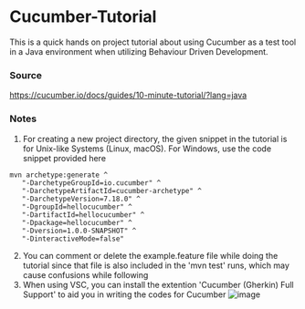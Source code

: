 # Cucumber-Tutorial
This is a quick hands on project tutorial about using Cucumber as a test tool in a Java environment when utilizing Behaviour Driven Development.

### Source
https://cucumber.io/docs/guides/10-minute-tutorial/?lang=java

### Notes
1. For creating a new project directory, the given snippet in the tutorial is for Unix-like Systems (Linux, macOS). For Windows, use the code snippet provided here
```
mvn archetype:generate ^
   "-DarchetypeGroupId=io.cucumber" ^
   "-DarchetypeArtifactId=cucumber-archetype" ^
   "-DarchetypeVersion=7.18.0" ^
   "-DgroupId=hellocucumber" ^
   "-DartifactId=hellocucumber" ^
   "-Dpackage=hellocucumber" ^
   "-Dversion=1.0.0-SNAPSHOT" ^
   "-DinteractiveMode=false"

```
2. You can comment or delete the example.feature file while doing the tutorial since that file is also included in the 'mvn test' runs, which may cause confusions while following
3. When using VSC, you can install the extention 'Cucumber (Gherkin) Full Support' to aid you in writing the codes for Cucumber
![image](https://github.com/NathanaelAbrigo/Cucumber-Tutorial/assets/96292589/f23f4761-a03d-4fe7-9db8-d7d99ca44824)
